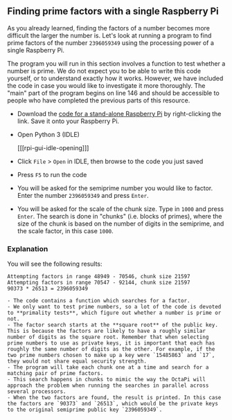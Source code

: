 ## Finding prime factors with a single Raspberry Pi

As you already learned, finding the factors of a number becomes more difficult the larger the number is. Let's look at running a program to find prime factors of the number `2396059349` using the processing power of a single Raspberry Pi.

The program you will run in this section involves a function to test whether a number is prime. We do not expect you to be able to write this code yourself, or to understand exactly how it works. However, we have included the code in case you would like to investigate it more thoroughly. The "main" part of the program begins on line 146 and should be accessible to people who have completed the previous parts of this resource. 

- Download the [code for a stand-alone Raspberry Pi](resources/factor_standalone.py) by right-clicking the link. Save it onto your Raspberry Pi.

- Open Python 3 (IDLE)

    [[[rpi-gui-idle-opening]]]

- Click `File` > `Open` in IDLE, then browse to the code you just saved

- Press `F5` to run the code

- You will be asked for the semiprime number you would like to factor. Enter the number `2396059349` and press `Enter`.

- You will be asked for the scale of the chunk size. Type in `1000` and press `Enter`. The search is done in "chunks" (i.e. blocks of primes), where the size of the chunk is based on the number of digits in the semiprime, and the scale factor, in this case `1000`.

### Explanation
You will see the following results:

```
Attempting factors in range 48949 - 70546, chunk size 21597
Attempting factors in range 70547 - 92144, chunk size 21597
90373 * 26513 = 2396059349
```

    - The code contains a function which searches for a factor.
    - We only want to test prime numbers, so a lot of the code is devoted to **primality tests**, which figure out whether a number is prime or not.
    - The factor search starts at the **square root** of the public key. This is because the factors are likely to have a roughly similar number of digits as the square root. Remember that when selecting prime numbers to use as private keys, it is important that each has roughly the same number of digits as the other. For example, if the two prime numbers chosen to make up a key were `15485863` and `17`, they would not share equal security strength.
    - The program will take each chunk one at a time and search for a matching pair of prime factors.
    - This search happens in chunks to mimic the way the OctaPi will approach the problem when running the searches in parallel across several processors.
    - When the two factors are found, the result is printed. In this case the factors are `90373` and `26513`, which would be the private keys to the original semiprime public key `2396059349`.
